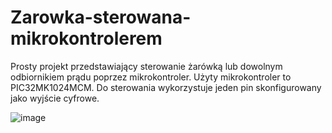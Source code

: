 # Zarowka-sterowana-mikrokontrolerem

Prosty projekt przedstawiający sterowanie żarówką lub dowolnym odbiornikiem prądu poprzez mikrokontroler. Użyty mikrokontroler to PIC32MK1024MCM. Do sterowania wykorzystuje jeden pin skonfigurowany jako wyjście cyfrowe.

![image](https://github.com/MateuszKaminskiEmbedded/Zarowka-sterowana-mikrokontrolerem/assets/104322532/dcc51d2a-c8c3-405f-bb38-22993dd2e164)
